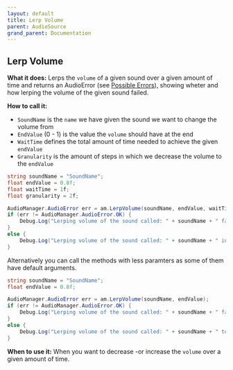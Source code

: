 ```yaml
---
layout: default
title: Lerp Volume
parent: AudioSource
grand_parent: Documentation
---
```


## Lerp Volume
**What it does:**
Lerps the ```volume``` of a given sound over a given amount of time and returns an AudioError (see [Possible Errors](https://mathewhdyt.github.io/Unity-Audio-Manager/docs/documentation/index/#possible-errors)), showing wheter and how lerping the volume of the given sound failed.

**How to call it:**
- ```SoundName``` is the ```name``` we have given the sound we want to change the volume from
- ```EndValue``` (0 - 1) is the value the ```volume``` should have at the end
- ```WaitTime``` defines the total amount of time needed to achieve the given ```endValue```
- ```Granularity``` is the amount of steps in which we decrease the volume to the ```endValue```

```csharp
string soundName = "SoundName";
float endValue = 0.8f;
float waitTime = 1f;
float granularity = 2f;

AudioManager.AudioError err = am.LerpVolume(soundName, endValue, waitTime, granularity);
if (err != AudioManager.AudioError.OK) {
    Debug.Log("Lerping volume of the sound called: " + soundName + " failed with error id: " + err);
}
else {
    Debug.Log("Lerping volume of the sound called: " + soundName + " in the time: " + waitTime.ToString("0.00") + " seconds with the endValue: " + endValue.ToString("0.00") + " and the granularity: " + granularity.ToString("0.00") + " succesfull");
}
```

Alternatively you can call the methods with less paramters as some of them have default arguments.

```csharp
string soundName = "SoundName";
float endValue = 0.8f;

AudioManager.AudioError err = am.LerpVolume(soundName, endValue);
if (err != AudioManager.AudioError.OK) {
    Debug.Log("Lerping volume of the sound called: " + soundName + " failed with error id: " + err);
}
else {
    Debug.Log("Lerping volume of the sound called: " + soundName + " to the endValue: " + endValue.ToString("0.00") + " succesfull");
}
```

**When to use it:**
When you want to decrease -or increase the ```volume``` over a given amount of time.
